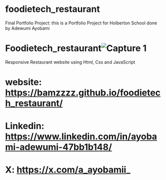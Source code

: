 # foodietech_restaurant
Final Portfolio Project: this is a Portfolio Project for Holberton School done by Adewumi Ayobami
# Foodietech_restaurant![Capture 1](https://github.com/Bamzzzz/foodietech_restaurant/assets/138697671/757cf3c2-7b89-4003-8cf0-8128cd9925e9)
Responsive Restaurant website using Html, Css and JavaScript
# website: https://bamzzzz.github.io/foodietech_restaurant/  
# Linkedin: https://www.linkedin.com/in/ayobami-adewumi-47bb1b148/ 
# X: https://x.com/a_ayobamii_
